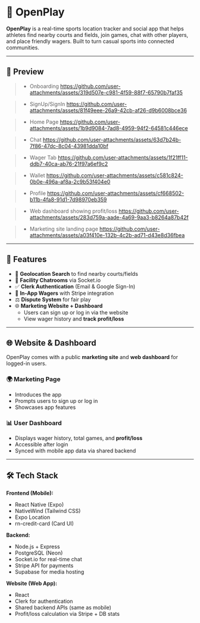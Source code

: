 # 🏀 OpenPlay

**OpenPlay** is a real-time sports location tracker and social app that helps athletes find nearby courts and fields, join games, chat with other players, and place friendly wagers. Built to turn casual sports into connected communities.

---

## 📸 Preview

> - Onboarding
https://github.com/user-attachments/assets/319d507e-c981-4f59-88f7-65790b7faf35

> - SignUp/SignIn
https://github.com/user-attachments/assets/81f49eee-26a9-42cb-af26-d9b6008bce36

> - Home Page
https://github.com/user-attachments/assets/1b9d9084-7ad8-4959-94f2-64581c446ece

> - Chat
https://github.com/user-attachments/assets/63d7b24b-7f86-47dc-8c04-43981dda10bf

> - Wager Tab
https://github.com/user-attachments/assets/1f21ff11-ddb7-40ca-ab76-21f97a6ef9c2

> - Wallet
https://github.com/user-attachments/assets/c581c824-0b0e-496a-af8a-2c9b53f404e0

> - Profile
https://github.com/user-attachments/assets/cf668502-b11b-4fa8-91d1-7d98970eb359

> - Web dashboard showing profit/loss
https://github.com/user-attachments/assets/283d759a-aade-4a69-9aa3-b8264a87b42f

> - Marketing site landing page
https://github.com/user-attachments/assets/a03f410e-132b-4c2b-ad71-d43e8d36fbea


---

## 🚀 Features

- 📍 **Geolocation Search** to find nearby courts/fields
- 👥 **Facility Chatrooms** via Socket.io
- ✅ **Clerk Authentication** (Email & Google Sign-In)
- 💸 **In-App Wagers** with Stripe integration
- ⚖️ **Dispute System** for fair play
- 🌐 **Marketing Website + Dashboard**  
  - Users can sign up or log in via the website  
  - View wager history and **track profit/loss**

---

## 🌐 Website & Dashboard

OpenPlay comes with a public **marketing site** and **web dashboard** for logged-in users.

### 🌍 Marketing Page
- Introduces the app
- Prompts users to sign up or log in
- Showcases app features

### 📊 User Dashboard
- Displays wager history, total games, and **profit/loss**
- Accessible after login
- Synced with mobile app data via shared backend

---

## 🛠️ Tech Stack

**Frontend (Mobile):**
- React Native (Expo)
- NativeWind (Tailwind CSS)
- Expo Location
- rn-credit-card (Card UI)

**Backend:**
- Node.js + Express
- PostgreSQL (Neon)
- Socket.io for real-time chat
- Stripe API for payments
- Supabase for media hosting

**Website (Web App):**
- React
- Clerk for authentication
- Shared backend APIs (same as mobile)
- Profit/loss calculation via Stripe + DB stats

